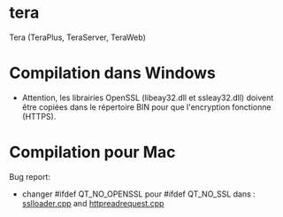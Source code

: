 # tera
Tera (TeraPlus, TeraServer, TeraWeb)


# Compilation dans Windows

* Attention, les librairies OpenSSL (libeay32.dll et ssleay32.dll) doivent être copiées dans le répertoire BIN pour que l'encryption fonctionne (HTTPS).

# Compilation pour Mac

Bug report:
* changer #ifdef QT_NO_OPENSSL pour #ifdef  QT_NO_SSL dans : [sslloader.cpp](https://github.com/HerikLyma/CPPWebFramework/blob/20c1bc900614eb04c3b97adfec6115d570aea733/CPPWebFramework/cwf/sslloader.cpp#L41)
and [httpreadrequest.cpp](https://github.com/HerikLyma/CPPWebFramework/blob/20c1bc900614eb04c3b97adfec6115d570aea733/CPPWebFramework/cwf/httpreadrequest.cpp#L36)

